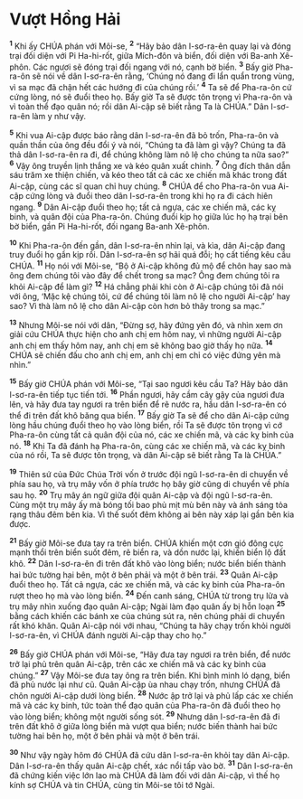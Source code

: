 

# Vượt Hồng Hải
<sup><b>1</b></sup> Khi ấy CHÚA phán với Môi-se, <sup><b>2</b></sup> “Hãy bảo dân I-sơ-ra-ên quay lại và đóng trại đối diện với Pi Ha-hi-rốt, giữa Mích-đôn và biển, đối diện với Ba-anh Xê-phôn. Các ngươi sẽ đóng trại đối ngang với nó, cạnh bờ biển. <sup><b>3</b></sup> Bấy giờ Pha-ra-ôn sẽ nói về dân I-sơ-ra-ên rằng, ‘Chúng nó đang đi lẩn quẩn trong vùng, vì sa mạc đã chận hết các hướng đi của chúng rồi.’ <sup><b>4</b></sup> Ta sẽ để Pha-ra-ôn cứ cứng lòng, nó sẽ đuổi theo họ. Bấy giờ Ta sẽ được tôn trọng vì Pha-ra-ôn và vì toàn thể đạo quân nó; rồi dân Ai-cập sẽ biết rằng Ta là CHÚA.” Dân I-sơ-ra-ên làm y như vậy.

<sup><b>5</b></sup> Khi vua Ai-cập được báo rằng dân I-sơ-ra-ên đã bỏ trốn, Pha-ra-ôn và quần thần của ông đều đổi ý và nói, “Chúng ta đã làm gì vậy? Chúng ta đã thả dân I-sơ-ra-ên ra đi, để chúng không làm nô lệ cho chúng ta nữa sao?” <sup><b>6</b></sup> Vậy ông truyền lịnh thắng xe và kéo quân xuất chinh. <sup><b>7</b></sup> Ông đích thân dẫn sáu trăm xe thiện chiến, và kéo theo tất cả các xe chiến mã khác trong đất Ai-cập, cùng các sĩ quan chỉ huy chúng. <sup><b>8</b></sup> CHÚA để cho Pha-ra-ôn vua Ai-cập cứng lòng và đuổi theo dân I-sơ-ra-ên trong khi họ ra đi cách hiên ngang. <sup><b>9</b></sup> Dân Ai-cập đuổi theo họ; tất cả ngựa, các xe chiến mã, các kỵ binh, và quân đội của Pha-ra-ôn. Chúng đuổi kịp họ giữa lúc họ hạ trại bên bờ biển, gần Pi Ha-hi-rốt, đối ngang Ba-anh Xê-phôn.

<sup><b>10</b></sup> Khi Pha-ra-ôn đến gần, dân I-sơ-ra-ên nhìn lại, và kìa, dân Ai-cập đang truy đuổi họ gần kịp rồi. Dân I-sơ-ra-ên sợ hãi quá đỗi; họ cất tiếng kêu cầu CHÚA. <sup><b>11</b></sup> Họ nói với Môi-se, “Bộ ở Ai-cập không đủ mộ để chôn hay sao mà ông đem chúng tôi vào đây để chết trong sa mạc? Ông đem chúng tôi ra khỏi Ai-cập để làm gì? <sup><b>12</b></sup> Há chẳng phải khi còn ở Ai-cập chúng tôi đã nói với ông, ‘Mặc kệ chúng tôi, cứ để chúng tôi làm nô lệ cho người Ai-cập’ hay sao? Vì thà làm nô lệ cho dân Ai-cập còn hơn bỏ thây trong sa mạc.”

<sup><b>13</b></sup> Nhưng Môi-se nói với dân, “Đừng sợ, hãy đứng yên đó, và nhìn xem ơn giải cứu CHÚA thực hiện cho anh chị em hôm nay, vì những người Ai-cập anh chị em thấy hôm nay, anh chị em sẽ không bao giờ thấy họ nữa. <sup><b>14</b></sup> CHÚA sẽ chiến đấu cho anh chị em, anh chị em chỉ có việc đứng yên mà nhìn.”

<sup><b>15</b></sup> Bấy giờ CHÚA phán với Môi-se, “Tại sao ngươi kêu cầu Ta? Hãy bảo dân I-sơ-ra-ên tiếp tục tiến tới. <sup><b>16</b></sup> Phần ngươi, hãy cầm cây gậy của ngươi đưa lên, và hãy đưa tay ngươi ra trên biển để rẽ nước ra, hầu dân I-sơ-ra-ên có thể đi trên đất khô băng qua biển. <sup><b>17</b></sup> Bấy giờ Ta sẽ để cho dân Ai-cập cứng lòng hầu chúng đuổi theo họ vào lòng biển, rồi Ta sẽ được tôn trọng vì cớ Pha-ra-ôn cùng tất cả quân đội của nó, các xe chiến mã, và các kỵ binh của nó. <sup><b>18</b></sup> Khi Ta đã đánh hạ Pha-ra-ôn, cùng các xe chiến mã, và các kỵ binh của nó rồi, Ta sẽ được tôn trọng, và dân Ai-cập sẽ biết rằng Ta là CHÚA.”

<sup><b>19</b></sup> Thiên sứ của Đức Chúa Trời vốn ở trước đội ngũ I-sơ-ra-ên di chuyển về phía sau họ, và trụ mây vốn ở phía trước họ bây giờ cũng di chuyển về phía sau họ. <sup><b>20</b></sup> Trụ mây án ngữ giữa đội quân Ai-cập và đội ngũ I-sơ-ra-ên. Cùng một trụ mây ấy mà bóng tối bao phủ mịt mù bên này và ánh sáng tỏa rạng thâu đêm bên kia. Vì thế suốt đêm không ai bên này xáp lại gần bên kia được.

<sup><b>21</b></sup> Bấy giờ Môi-se đưa tay ra trên biển. CHÚA khiến một cơn gió đông cực mạnh thổi trên biển suốt đêm, rẽ biển ra, và dồn nước lại, khiến biển lộ đất khô. <sup><b>22</b></sup> Dân I-sơ-ra-ên đi trên đất khô vào lòng biển; nước biển biến thành hai bức tường hai bên, một ở bên phải và một ở bên trái. <sup><b>23</b></sup> Quân Ai-cập đuổi theo họ. Tất cả ngựa, các xe chiến mã, và các kỵ binh của Pha-ra-ôn rượt theo họ mà vào lòng biển. <sup><b>24</b></sup> Đến canh sáng, CHÚA từ trong trụ lửa và trụ mây nhìn xuống đạo quân Ai-cập; Ngài làm đạo quân ấy bị hỗn loạn <sup><b>25</b></sup> bằng cách khiến các bánh xe của chúng sút ra, nên chúng phải di chuyển rất khó khăn. Quân Ai-cập nói với nhau, “Chúng ta hãy chạy trốn khỏi người I-sơ-ra-ên, vì CHÚA đánh người Ai-cập thay cho họ.”

<sup><b>26</b></sup> Bấy giờ CHÚA phán với Môi-se, “Hãy đưa tay ngươi ra trên biển, để nước trở lại phủ trên quân Ai-cập, trên các xe chiến mã và các kỵ binh của chúng.” <sup><b>27</b></sup> Vậy Môi-se đưa tay ông ra trên biển. Khi bình minh ló dạng, biển đã phủ nước lại như cũ. Quân Ai-cập ùa nhau chạy trốn, nhưng CHÚA đã chôn người Ai-cập dưới lòng biển. <sup><b>28</b></sup> Nước ập trở lại và phủ lấp các xe chiến mã và các kỵ binh, tức toàn thể đạo quân của Pha-ra-ôn đã đuổi theo họ vào lòng biển; không một người sống sót. <sup><b>29</b></sup> Nhưng dân I-sơ-ra-ên đã đi trên đất khô ở giữa lòng biển mà vượt qua biển; nước biến thành hai bức tường hai bên họ, một ở bên phải và một ở bên trái.

<sup><b>30</b></sup> Như vậy ngày hôm đó CHÚA đã cứu dân I-sơ-ra-ên khỏi tay dân Ai-cập. Dân I-sơ-ra-ên thấy quân Ai-cập chết, xác nổi tấp vào bờ. <sup><b>31</b></sup> Dân I-sơ-ra-ên đã chứng kiến việc lớn lao mà CHÚA đã làm đối với dân Ai-cập, vì thế họ kính sợ CHÚA và tin CHÚA, cùng tin Môi-se tôi tớ Ngài.

